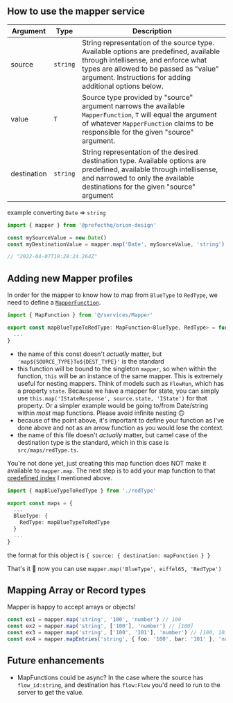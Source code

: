 ## How to use the mapper service ##

| Argument | Type | Description |
| -- | -- | -- |
| source | `string` | String representation of the source type. Available options are predefined, available through intellisense, and enforce what types are allowed to be passed as "value" argument. Instructions for adding additional options below. |
| value | `T` |  Source type provided by "source" argument narrows the available `MapperFunction`, `T` will equal the argument of whatever `MapperFunction` claims to be responsible for the given "source" argument.  |
| destination |  `string` | String representation of the desired destination type. Available options are predefined, available through intellisense, and narrowed to only the available destinations for the given "source" argument | 

example converting `Date` => `string`
```ts
import { mapper } from '@prefecthq/orion-design'

const mySourceValue = new Date()
const myDestinationValue = mapper.map('Date', mySourceValue, 'string')

// "2022-04-07T19:28:24.264Z"
```

## Adding new Mapper profiles ##
In order for the mapper to know how to map from `BlueType` to `RedType`, we need to define a [`MapperFunction`](https://github.com/PrefectHQ/orion/blob/d8f5439590504de2acdf78639281ec6f58530f7a/orion-ui/packages/orion-design/src/services/Mapper.ts#L51).
```ts 
import { MapFunction } from '@/services/Mapper'

export const mapBlueTypeToRedType: MapFunction<BlueType, RedType> = function(source: BlueType): RedType {
  ...
}
```
- the name of this const doesn't _actually_ matter, but `'map${SOURCE_TYPE}To${DEST_TYPE}'` is the standard
- this function will be bound to the singleton `mapper`, so when within the function, `this` will be an instance of the same mapper. This is extremely useful for nesting mappers. Think of models such as `FlowRun`, which has a property `state`. Because we have a mapper for state, you can simply use `this.map('IStateResponse', source.state, 'IState')` for that property. Or a simpler example would be going to/from Date/string within _most_ map functions. Please avoid infinite nesting 🙃 
- because of the point above, it's important to define your function as I've done above and not as an arrow function as you would lose the context.
- the name of this file doesn't _actually_ matter, but camel case of the destination type is the standard, which in this case is `src/maps/redType.ts`.

You're not done yet, just creating this map function does NOT make it available to `mapper.map`. The next step is to add your map function to that [predefined index](https://github.com/PrefectHQ/orion/blob/d8f5439590504de2acdf78639281ec6f58530f7a/orion-ui/packages/orion-design/src/maps/index.ts) I mentioned above.

```ts
import { mapBlueTypeToRedType } from './redType'

export const maps = {
  ...
  BlueType: {
    RedType: mapBlueTypeToRedType
  }
  ...
}
```

the format for this object is `{ source: { destination: mapFunction } }`

That's it  🙌  now you can use `mapper.map('BlueType', eiffel65, 'RedType')`

## Mapping Array or Record types ##
Mapper is happy to accept arrays or objects!

```ts
const ex1 = mapper.map('string', '100', 'number') // 100
const ex2 = mapper.map('string', ['100'], 'number') // [100]
const ex3 = mapper.map('string', ['100', '101'], 'number') // [100, 101]
const ex4 = mapper.mapEntries('string', { foo: '100', bar: '101' }, 'number') // { foo: 100, bar: 101 }
```

## Future enhancements ##
- MapFunctions could be async? In the case where the source has `flow_id:string`, and destination has `flow:Flow` you'd need to run to the server to get the value.
